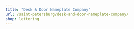 ```yaml
---
title: "Desk & Door Nameplate Company"
url: /saint-petersburg/desk-and-door-nameplate-company/
shop: lettering
---
```

